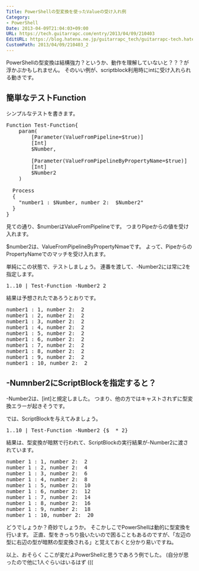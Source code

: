```yaml
---
Title: PowerShellの型変換を使ったValueの受け入れ例
Category:
- PowerShell
Date: 2013-04-09T21:04:03+09:00
URL: https://tech.guitarrapc.com/entry/2013/04/09/210403
EditURL: https://blog.hatena.ne.jp/guitarrapc_tech/guitarrapc-tech.hatenablog.com/atom/entry/11696248318757675627
CustomPath: 2013/04/09/210403_2
---
```


PowerShellの型変換は結構強力？というか、動作を理解していないと？？？が浮かぶかもしれません。
そのいい例が、scriptblock利用時にintに受け入れられる動きです。



<h2>簡単なテストFunction</h2>

シンプルなテストを書きます。
<pre class="brush: powershell">
Function Test-Function{
    param(
        [Parameter(ValueFromPipeline=$true)]
        [Int]
        $Number,

        [Parameter(ValueFromPipelineByPropertyName=$true)]
        [Int]
        $Number2
    )

  Process
  {
    &quot;number1 : $Number, number 2:  $Number2&quot;
  }
}
</pre>

見ての通り、$numberはValueFromPipelineです。
つまりPipeからの値を受け入れます。

$number2は、ValueFromPipelineByPropertyNmaeです。
よって、PipeからのPropertyNameでのマッチを受け入れます。


単純にこの状態で、テストしましょう。
連番を渡して、-Number2には常に2を指定します。
<pre class="brush: powershell">
1..10 | Test-Function -Number2 2
</pre>

結果は予想されたであろうとおりです。
<pre class="brush: powershell">
number1 : 1, number 2:  2
number1 : 2, number 2:  2
number1 : 3, number 2:  2
number1 : 4, number 2:  2
number1 : 5, number 2:  2
number1 : 6, number 2:  2
number1 : 7, number 2:  2
number1 : 8, number 2:  2
number1 : 9, number 2:  2
number1 : 10, number 2:  2
</pre>

<h2>-Numnber2にScriptBlockを指定すると？</h2>
-Number2は、[int]と規定しました。
つまり、他の方ではキャストされずに型変換エラーが起きそうです。

では、ScriptBlockを与えてみましょう。
<pre class="brush: powershell">
1..10 | Test-Function -Number2 {$_ * 2}
</pre>

結果は、型変換が暗黙で行われて、ScriptBlockの実行結果が-Number2に渡されています。
<pre class="brush: powershell">
number 1 : 1, number 2:  2
number 1 : 2, number 2:  4
number 1 : 3, number 2:  6
number 1 : 4, number 2:  8
number 1 : 5, number 2:  10
number 1 : 6, number 2:  12
number 1 : 7, number 2:  14
number 1 : 8, number 2:  16
number 1 : 9, number 2:  18
number 1 : 10, number 2:  20
</pre>

どうでしょうか？奇妙でしょうか。
そこかしこでPowerShellは動的に型変換を行います。
正直、型をきっちり扱いたいので困ることもあるのですが、「左辺の型に右辺の型が暗黙の型変換される」と覚えておくと分かり易いですね。

以上、おそらく ここが変だよPowerShellと思うであろう例でした。 (自分が思ったので他に1人ぐらいはいるはず (((
